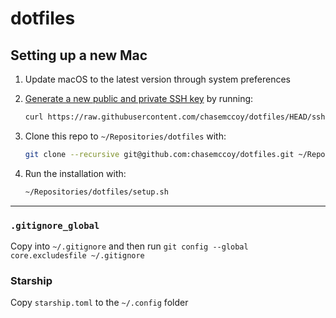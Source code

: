 # dotfiles

## Setting up a new Mac

1. Update macOS to the latest version through system preferences
2. [Generate a new public and private SSH key](https://docs.github.com/en/github/authenticating-to-github/generating-a-new-ssh-key-and-adding-it-to-the-ssh-agent) by running:

   ```zsh
   curl https://raw.githubusercontent.com/chasemccoy/dotfiles/HEAD/ssh.sh | sh -s "chasem000@gmail.com"
   ```

3. Clone this repo to `~/Repositories/dotfiles` with:

    ```zsh
    git clone --recursive git@github.com:chasemccoy/dotfiles.git ~/Repositories/dotfiles
    ```

4. Run the installation with:

    ```zsh
    ~/Repositories/dotfiles/setup.sh
    ```

---

### `.gitignore_global`

Copy into `~/.gitignore` and then run `git config --global core.excludesfile ~/.gitignore`

### Starship

Copy `starship.toml` to the `~/.config` folder
